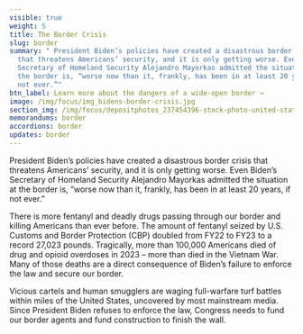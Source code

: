 ```yaml
---
visible: true
weight: 5
title: The Border Crisis
slug: border
summary: " President Biden’s policies have created a disastrous border crisis
  that threatens Americans’ security, and it is only getting worse. Even Biden’s
  Secretary of Homeland Security Alejandro Mayorkas admitted the situation at
  the border is, “worse now than it, frankly, has been in at least 20 years, if
  not ever.”"
btn_label: Learn more about the dangers of a wide-open border →
image: /img/focus/img_bidens-border-crisis.jpg
section_img: /img/focus/depositphotos_237454396-stock-photo-united-states-border-wall-american.jpg
memorandums: border
accordions: border
updates: border
---
```

President Biden’s policies have created a disastrous border crisis that threatens Americans’ security, and it is only getting worse. Even Biden’s Secretary of Homeland Security Alejandro Mayorkas admitted the situation at the border is, “worse now than it, frankly, has been in at least 20 years, if not ever.”

There is more fentanyl and deadly drugs passing through our border and killing Americans than ever before. The amount of fentanyl seized by U.S. Customs and Border Protection (CBP) doubled from FY22 to FY23 to a record 27,023 pounds. Tragically, more than 100,000 Americans died of drug and opioid overdoses in 2023 – more than died in the Vietnam War. Many of those deaths are a direct consequence of Biden’s failure to enforce the law and secure our border.

Vicious cartels and human smugglers are waging full-warfare turf battles within miles of the United States, uncovered by most mainstream media. Since President Biden refuses to enforce the law, Congress needs to fund our border agents and fund construction to finish the wall.
